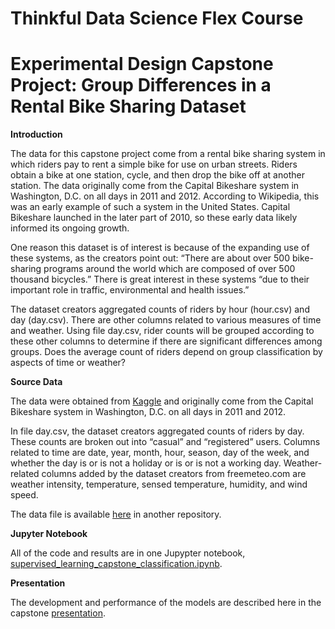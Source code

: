 # Thinkful Data Science Flex Course
# Experimental Design Capstone Project: Group Differences in a Rental Bike Sharing Dataset

**Introduction**

The data for this capstone project come from a rental bike sharing system in which riders pay to rent a simple bike for use on urban streets. Riders obtain a bike at one station, cycle, and then drop the bike off at another station. The data originally come from the Capital Bikeshare system in Washington, D.C. on all days in 2011 and 2012. According to Wikipedia, this was an early example of such a system in the United States. Capital Bikeshare launched in the later part of 2010, so these early data likely informed its ongoing growth.

One reason this dataset is of interest is because of the expanding use of these systems, as the creators point out: “There are about over 500 bike-sharing programs around the world which are composed of over 500 thousand bicycles.” There is great interest in these systems “due to their important role in traffic, environmental and health issues.”

The dataset creators aggregated counts of riders by hour (hour.csv) and day (day.csv). There are other columns related to various measures of time and weather. Using file day.csv, rider counts will be grouped according to these other columns to determine if there are significant differences among groups. Does the average count of riders depend on group classification by aspects of time or weather?

**Source Data**

The data were obtained from [Kaggle](https://www.kaggle.com/imakash3011/rental-bike-sharing) and originally come from the Capital Bikeshare system in Washington, D.C. on all days in 2011 and 2012.

In file day.csv, the dataset creators aggregated counts of riders by day. These counts are broken out into “casual” and “registered” users. Columns related to time are date, year, month, hour, season, day of the week, and whether the day is or is not a holiday or is or is not a working day. Weather-related columns added by the dataset creators from freemeteo.com are weather intensity, temperature, sensed temperature, humidity, and wind speed.

The data file is available [here](https://github.com/JosephMartin610/thinkful_data_science_flex_data_files/blob/main/day.csvhttps://github.com/JosephMartin610/thinkful_data_science_flex_data_files/blob/main/day.csv) in another repository.

**Jupyter Notebook**

All of the code and results are in one Jupypter notebook, [supervised_learning_capstone_classification.ipynb](https://github.com/JosephMartin610/thinkful_data_science_flex_capstone_news_shares/blob/main/supervised_learning_capstone_classification.ipynb).

**Presentation**

The development and performance of the models are described here in the capstone [presentation](https://github.com/JosephMartin610/thinkful_data_science_flex_capstone_news_shares/blob/main/supervised_learning_capstone.pdf).
